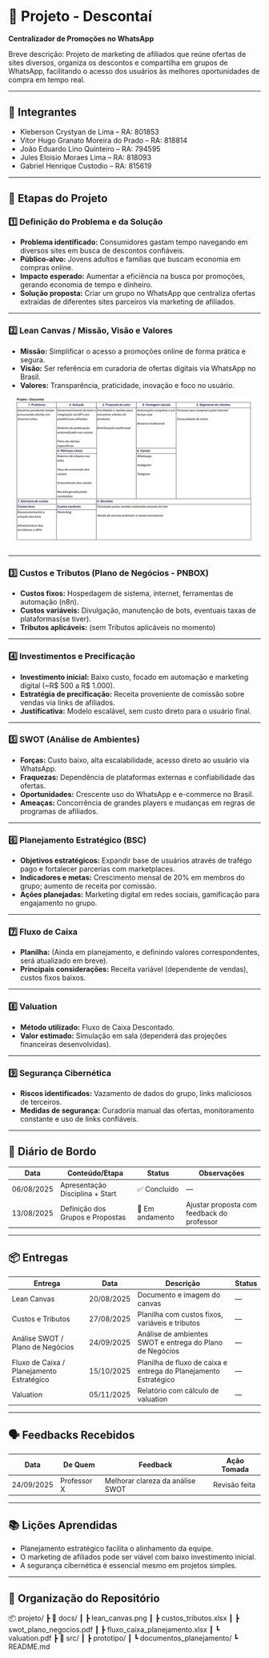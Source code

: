 # 📌 Projeto - Descontaí 
**Centralizador de Promoções no WhatsApp**  

Breve descrição: Projeto de marketing de afiliados que reúne ofertas de sites diversos, organiza os descontos e compartilha em grupos de WhatsApp, facilitando o acesso dos usuários às melhores oportunidades de compra em tempo real.  

---

## 👥 Integrantes  
- Kleberson Crystyan de Lima – RA: 801853  
- Vitor Hugo Granato Moreira do Prado – RA: 818814
- João Eduardo Lino Quinteiro – RA: 794595
- Jules Eloisio Moraes Lima – RA: 818093
- Gabriel Henrique Custodio – RA: 815619

---

## 🧭 Etapas do Projeto  

### 1️⃣ Definição do Problema e da Solução  
- **Problema identificado:** Consumidores gastam tempo navegando em diversos sites em busca de descontos confiáveis.  
- **Público-alvo:** Jovens adultos e famílias que buscam economia em compras online.  
- **Impacto esperado:** Aumentar a eficiência na busca por promoções, gerando economia de tempo e dinheiro.  
- **Solução proposta:** Criar um grupo no WhatsApp que centraliza ofertas extraídas de diferentes sites parceiros via marketing de afiliados.  

---

### 2️⃣ Lean Canvas / Missão, Visão e Valores  
- **Missão:** Simplificar o acesso a promoções online de forma prática e segura.  
- **Visão:** Ser referência em curadoria de ofertas digitais via WhatsApp no Brasil.  
- **Valores:** Transparência, praticidade, inovação e foco no usuário.  
 <a href="./docs/LeanCanvas.png" target="_blank">
  <img src="./docs/LeanCanvas.png" alt="Lean Canvas" width="600">
</a>

---

### 3️⃣ Custos e Tributos (Plano de Negócios - PNBOX)  
- **Custos fixos:** Hospedagem de sistema, internet, ferramentas de automação (n8n).  
- **Custos variáveis:** Divulgação, manutenção de bots, eventuais taxas de plataformas(se tiver).  
- **Tributos aplicáveis:** (sem Tributos aplicáveis no momento)  

---

### 4️⃣ Investimentos e Precificação  
- **Investimento inicial:** Baixo custo, focado em automação e marketing digital (~R$ 500 a R$ 1.000).  
- **Estratégia de precificação:** Receita proveniente de comissão sobre vendas via links de afiliados.  
- **Justificativa:** Modelo escalável, sem custo direto para o usuário final.  

---

### 5️⃣ SWOT (Análise de Ambientes)  
- **Forças:** Custo baixo, alta escalabilidade, acesso direto ao usuário via WhatsApp.  
- **Fraquezas:** Dependência de plataformas externas e confiabilidade das ofertas.  
- **Oportunidades:** Crescente uso do WhatsApp e e-commerce no Brasil.  
- **Ameaças:** Concorrência de grandes players e mudanças em regras de programas de afiliados.  

---

### 6️⃣ Planejamento Estratégico (BSC)  
- **Objetivos estratégicos:** Expandir base de usuários através de trafégo pago e fortalecer parcerias com marketplaces.  
- **Indicadores e metas:** Crescimento mensal de 20% em membros do grupo; aumento de receita por comissão.  
- **Ações planejadas:** Marketing digital em redes sociais, gamificação para engajamento no grupo.  

---

### 7️⃣ Fluxo de Caixa  
- **Planilha:** (Ainda em planejamento, e definindo valores correspondentes, será atualizado em breve).
- **Principais considerações:** Receita variável (dependente de vendas), custos fixos baixos.  

---

### 8️⃣ Valuation  
- **Método utilizado:** Fluxo de Caixa Descontado.  
- **Valor estimado:** Simulação em sala (dependerá das projeções financeiras desenvolvidas).  

---

### 9️⃣ Segurança Cibernética  
- **Riscos identificados:** Vazamento de dados do grupo, links maliciosos de terceiros.  
- **Medidas de segurança:** Curadoria manual das ofertas, monitoramento constante e uso de links confiáveis.  

---

## 📅 Diário de Bordo  

| Data       | Conteúdo/Etapa                     | Status     | Observações |
|------------|------------------------------------|------------|-------------|
| 06/08/2025 | Apresentação Disciplina + Start    | ✅ Concluído | — |
| 13/08/2025 | Definição dos Grupos e Propostas   | 🚧 Em andamento | Ajustar proposta com feedback do professor |

---

## 📦 Entregas  

| Entrega                                | Data       | Descrição                                                         | Status |
|----------------------------------------|------------|-------------------------------------------------------------------|--------|
| Lean Canvas                            | 20/08/2025 | Documento e imagem do canvas                                      | —      |
| Custos e Tributos                      | 27/08/2025 | Planilha com custos fixos, variáveis e tributos                   | —      |
| Análise SWOT / Plano de Negócios       | 24/09/2025 | Análise de ambientes SWOT e entrega do Plano de Negócios          | —      |
| Fluxo de Caixa / Planejamento Estratégico | 15/10/2025 | Planilha de fluxo de caixa e entrega do Planejamento Estratégico  | —      |
| Valuation                              | 05/11/2025 | Relatório com cálculo de valuation                                | —      |

---

## 🗣️ Feedbacks Recebidos  

| Data       | De Quem     | Feedback                                                        | Ação Tomada |
|------------|-------------|----------------------------------------------------------------|-------------|
| 24/09/2025 | Professor X | Melhorar clareza da análise SWOT                                | Revisão feita |

---

## 📚 Lições Aprendidas  
- Planejamento estratégico facilita o alinhamento da equipe.  
- O marketing de afiliados pode ser viável com baixo investimento inicial.  
- A segurança cibernética é essencial mesmo em projetos simples.  

---

## 📁 Organização do Repositório

📦 projeto/
┣ 📂 docs/
┃ ┣ lean_canvas.png
┃ ┣ custos_tributos.xlsx
┃ ┣ swot_plano_negocios.pdf
┃ ┣ fluxo_caixa_planejamento.xlsx
┃ ┗ valuation.pdf
┣ 📂 src/
┃ ┣ prototipo/
┃ ┗ documentos_planejamento/
┗ README.md
